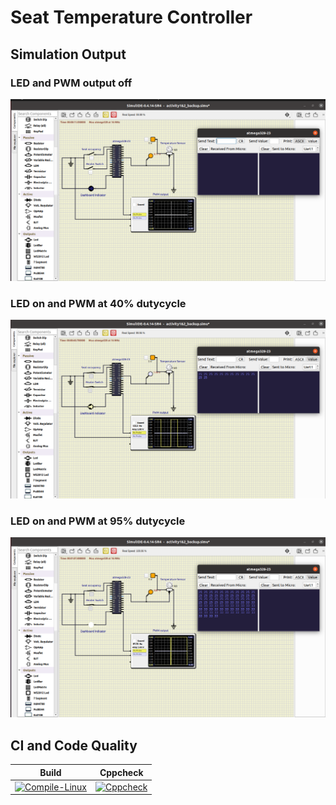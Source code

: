 # Seat Temperature Controller
## Simulation Output
### LED and PWM output off
![off](simulation/LED-off.png)
### LED on and PWM at 40% dutycycle
![PWM1](simulation/PWM1.png)
### LED on and PWM at 95% dutycycle
![PWM2](simulation/PWM2.png)
## CI and Code Quality

|Build|Cppcheck|
|:------:|:-----:|
|[![Compile-Linux](https://github.com/SOMASUNDARAM-C/Embedded-C/actions/workflows/Compile.yml/badge.svg)](https://github.com/SOMASUNDARAM-C/Embedded-C/actions/workflows/Compile.yml)|[![Cppcheck](https://github.com/SOMASUNDARAM-C/Embedded-C/actions/workflows/CodeQuality.yml/badge.svg)](https://github.com/SOMASUNDARAM-C/Embedded-C/actions/workflows/CodeQuality.yml)|
